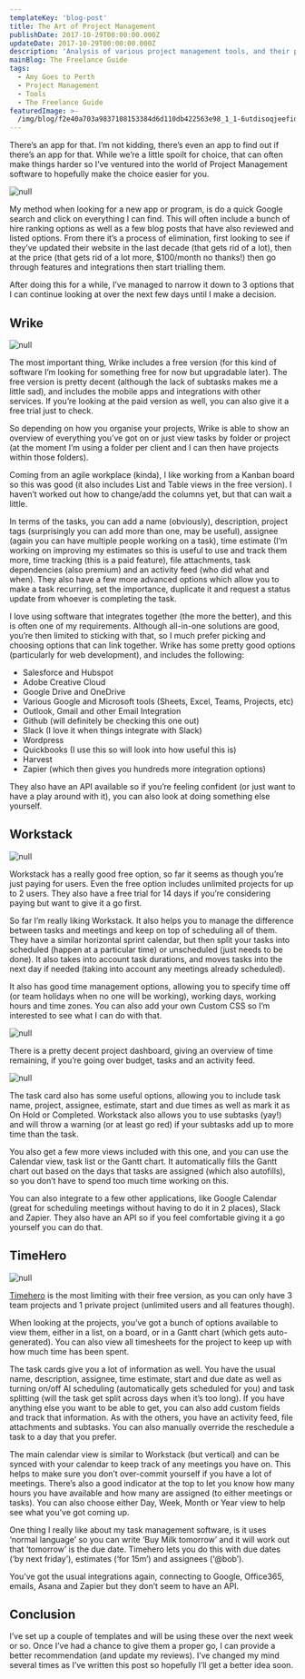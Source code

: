 ```yaml
---
templateKey: 'blog-post'
title: The Art of Project Management
publishDate: 2017-10-29T00:00:00.000Z
updateDate: 2017-10-29T00:00:00.000Z
description: 'Analysis of various project management tools, and their pros and cons'
mainBlog: The Freelance Guide
tags:
  - Amy Goes to Perth
  - Project Management
  - Tools
  - The Freelance Guide
featuredImage: >-
  /img/blog/f2e40a703a9837108153384d6d110db422563e98_1_1-6utdisoqjeefidwfabzg.jpg
---
```

There’s an app for that. I’m not kidding, there’s even an app to find out if there’s an app for that. While we’re a little spoilt for choice, that can often make things harder so I’ve ventured into the world of Project Management software to hopefully make the choice easier for you.

![null](/img/blog/f2e40a703a9837108153384d6d110db422563e98_1_1-6utdisoqjeefidwfabzg.jpg)

My method when looking for a new app or program, is do a quick Google search and click on everything I can find. This will often include a bunch of hire ranking options as well as a few blog posts that have also reviewed and listed options. From there it’s a process of elimination, first looking to see if they’ve updated their website in the last decade (that gets rid of a lot), then at the price (that gets rid of a lot more, $100/month no thanks!) then go through features and integrations then start trialling them.

After doing this for a while, I’ve managed to narrow it down to 3 options that I can continue looking at over the next few days until I make a decision.

## Wrike

![null](/img/blog/8b6dc9007b631f3c5aef186a79e86dfa745216bc_1_ckoeqmbh5gwis71phqzfiw.png)

The most important thing, Wrike includes a free version (for this kind of software I’m looking for something free for now but upgradable later). The free version is pretty decent (although the lack of subtasks makes me a little sad), and includes the mobile apps and integrations with other services. If you’re looking at the paid version as well, you can also give it a free trial just to check.

So depending on how you organise your projects, Wrike is able to show an overview of everything you’ve got on or just view tasks by folder or project (at the moment I’m using a folder per client and I can then have projects within those folders).

Coming from an agile workplace (kinda), I like working from a Kanban board so this was good (it also includes List and Table views in the free version). I haven’t worked out how to change/add the columns yet, but that can wait a little.

In terms of the tasks, you can add a name (obviously), description, project tags (surprisingly you can add more than one, may be useful), assignee (again you can have multiple people working on a task), time estimate (I’m working on improving my estimates so this is useful to use and track them more, time tracking (this is a paid feature), file attachments, task dependencies (also premium) and an activity feed (who did what and when). They also have a few more advanced options which allow you to make a task recurring, set the importance, duplicate it and request a status update from whoever is completing the task.

I love using software that integrates together (the more the better), and this is often one of my requirements. Although all-in-one solutions are good, you’re then limited to sticking with that, so I much prefer picking and choosing options that can link together. Wrike has some pretty good options (particularly for web development), and includes the following:

* Salesforce and Hubspot
* Adobe Creative Cloud
* Google Drive and OneDrive
* Various Google and Microsoft tools (Sheets, Excel, Teams, Projects, etc)
* Outlook, Gmail and other Email Integration
* Github (will definitely be checking this one out)
* Slack (I love it when things integrate with Slack)
* Wordpress
* Quickbooks (I use this so will look into how useful this is)
* Harvest
* Zapier (which then gives you hundreds more integration options)

They also have an API available so if you’re feeling confident (or just want to have a play around with it), you can also look at doing something else yourself.

## Workstack

![null](/img/blog/cf34016cd45341f2af28c4d7d070385bfc33ea11_1_2ogytydlolhhplnzys9pea.png)

Workstack has a really good free option, so far it seems as though you’re just paying for users. Even the free option includes unlimited projects for up to 2 users. They also have a free trial for 14 days if you’re considering paying but want to give it a go first.

So far I’m really liking Workstack. It also helps you to manage the difference between tasks and meetings and keep on top of scheduling all of them. They have a similar horizontal sprint calendar, but then split your tasks into scheduled (happen at a particular time) or unscheduled (just needs to be done). It also takes into account task durations, and moves tasks into the next day if needed (taking into account any meetings already scheduled).

It also has good time management options, allowing you to specify time off (or team holidays when no one will be working), working days, working hours and time zones. You can also add your own Custom CSS so I’m interested to see what I can do with that.

![null](/img/blog/a54ae01a7e5a0e4d83db0aae4ca0048138f48dc7_1_abwfp1nss2qyfjm8tm38mq.png)

There is a pretty decent project dashboard, giving an overview of time remaining, if you’re going over budget, tasks and an activity feed.

![null](/img/blog/8faa0ac913296a54c9f66b6b3eaeab8f389d94cd_1_sm8pqwzp-o0rdktdpimya.png)

The task card also has some useful options, allowing you to include task name, project, assignee, estimate, start and due times as well as mark it as On Hold or Completed. Workstack also allows you to use subtasks (yay!) and will throw a warning (or at least go red) if your subtasks add up to more time than the task.

You also get a few more views included with this one, and you can use the Calendar view, task list or the Gantt chart. It automatically fills the Gantt chart out based on the days that tasks are assigned (which also autofills), so you don’t have to spend too much time working on this.

You can also integrate to a few other applications, like Google Calendar (great for scheduling meetings without having to do it in 2 places), Slack and Zapier. They also have an API so if you feel comfortable giving it a go yourself you can do that.

## TimeHero

![null](/img/blog/68422f391da2e0f7c9b8a0ea1ab5482cbe9a514b_1_571mbc8czknu2x30r-xxoa.png)

[Timehero](https://app.timehero.com/) is the most limiting with their free version, as you can only have 3 team projects and 1 private project (unlimited users and all features though).

When looking at the projects, you’ve got a bunch of options available to view them, either in a list, on a board, or in a Gantt chart (which gets auto-generated). You can also view all timesheets for the project to keep up with how much time has been spent.

The task cards give you a lot of information as well. You have the usual name, description, assignee, time estimate, start and due date as well as turning on/off AI scheduling (automatically gets scheduled for you) and task splitting (will the task get split across days when it’s too long). If you have anything else you want to be able to get, you can also add custom fields and track that information. As with the others, you have an activity feed, file attachments and subtasks. You can also manually override the reschedule a task to a day that you prefer.

The main calendar view is similar to Workstack (but vertical) and can be synced with your calendar to keep track of any meetings you have on. This helps to make sure you don’t over-commit yourself if you have a lot of meetings. There’s also a good indicator at the top to let you know how many hours you have available and how many are assigned (to either meetings or tasks). You can also choose either Day, Week, Month or Year view to help see what you’ve got coming up.

One thing I really like about my task management software, is it uses ‘normal language’ so you can write ‘Buy Milk tomorrow’ and it will work out that ‘tomorrow’ is the due date. Timehero lets you do this with due dates (‘by next friday’), estimates (‘for 15m’) and assignees (‘@bob’).

You’ve got the usual integrations again, connecting to Google, Office365, emails, Asana and Zapier but they don’t seem to have an API.

## Conclusion

I’ve set up a couple of templates and will be using these over the next week or so. Once I’ve had a chance to give them a proper go, I can provide a better recommendation (and update my reviews). I’ve changed my mind several times as I’ve written this post so hopefully I’ll get a better idea soon.
